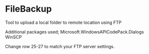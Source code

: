 # FileBackup
Tool to upload a local folder to remote location using FTP

Additional packages used;
Microsoft.WindowsAPICodePack.Dialogs
WinSCP


Change row 25-27 to match your FTP server settings.
